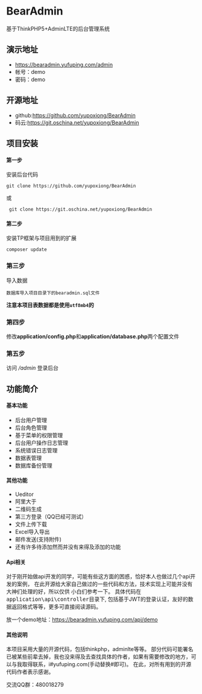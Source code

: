  # BearAdmin
基于ThinkPHP5+AdminLTE的后台管理系统

 ## 演示地址
 * <https://bearadmin.yufuping.com/admin>
 * 帐号：demo
 * 密码：demo

 ## 开源地址
 * github:<https://github.com/yupoxiong/BearAdmin>
 * 码云:<https://git.oschina.net/yupoxiong/BearAdmin>

 ## 项目安装
 #### 第一步
 安装后台代码
 ```
 git clone https://github.com/yupoxiong/BearAdmin
 ```
 或
```
 git clone https://git.oschina.net/yupoxiong/BearAdmin
```
 #### 第二步
 安装TP框架与项目用到的扩展
 ```
 composer update
 ```
 ### 第三步
 导入数据
 ```
 数据库导入项目目录下的bearadmin.sql文件
 ```
 **注意本项目表数据都是使用`utf8mb4`的**

 ### 第四步
 修改**application/config.php**和**application/database.php**两个配置文件

 ### 第五步
 访问 <em>/admin</em> 登录后台

 ## 功能简介

 #### 基本功能
 * 后台用户管理
 * 后台角色管理
 * 基于菜单的权限管理
 * 后台用户操作日志管理
 * 系统错误日志管理
 * 数据表管理
 * 数据库备份管理

 #### 其他功能
 * Ueditor
 * 阿里大于
 * 二维码生成
 * 第三方登录（QQ已经可测试）
 * 文件上传下载
 * Excel导入导出
 * 邮件发送(支持附件)
 * 还有许多待添加然而并没有来得及添加的功能

 #### Api相关
对于刚开始做api开发的同学，可能有些这方面的困惑，恰好本人也做过几个api开发的案例，
在此开源给大家自己做过的一些代码和方法，技术实现上可能并没有大神们处理的好，所以仅供
小白们参考一下。
具体代码在<kbd>application\api\controller</kbd>目录下,
包括基于JWT的登录认证，友好的数据返回格式等等，更多可直接阅读源码。

放一个demo地址：<https://bearadmin.yufuping.com/api/demo>

 #### 其他说明
本项目采用大量的开源代码，包括thinkphp，adminlte等等。
部分代码可能署名已被某些前辈去掉，我也没来得及去查找具体的作者，如果有需要修改的地方，可以与我取得联系，i#yufuping.com(手动替换#即可)。
在此，对所有用到的开源代码作者表示感谢。

交流QQ群：480018279

